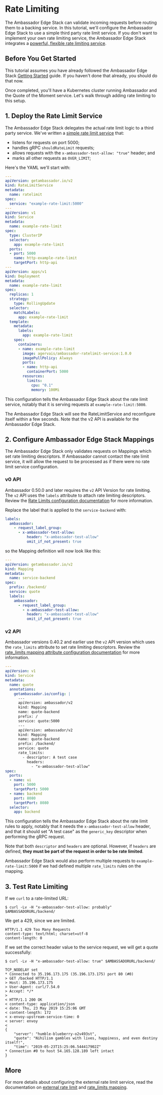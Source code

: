 # Rate Limiting

The Ambassador Edge Stack can validate incoming requests before routing them to a backing service. In this tutorial, we'll configure the Ambassador Edge Stack to use a simple third party rate limit service. If you don't want to implement your own rate limiting service, the Ambassador Edge Stack integrates a [powerful, flexible rate limiting service](../advanced-rate-limiting).

## Before You Get Started

This tutorial assumes you have already followed the Ambassador Edge Stack [Getting Started](../getting-started) guide. If you haven't done that already, you should do that now.

Once completed, you'll have a Kubernetes cluster running Ambassador and the Quote of the Moment service. Let's walk through adding rate limiting to this setup.

## 1. Deploy the Rate Limit Service

The Ambassador Edge Stack delegates the actual rate limit logic to a third party service. We've written a [simple rate limit service](https://github.com/datawire/ambassador/tree/master/docker/test-ratelimit) that:

- listens for requests on port 5000;
- handles gRPC `shouldRateLimit` requests;
- allows requests with the `x-ambassador-test-allow: "true"` header; and
- marks all other requests as `OVER_LIMIT`;

Here's the YAML we'll start with:

```yaml
---
apiVersion: getambassador.io/v2
kind: RateLimitService
metadata:
  name: ratelimit
spec:
  service: "example-rate-limit:5000"
---
apiVersion: v1
kind: Service
metadata:
  name: example-rate-limit
spec:
  type: ClusterIP
  selector:
    app: example-rate-limit
  ports:
  - port: 5000
    name: http-example-rate-limit
    targetPort: http-api
---
apiVersion: apps/v1
kind: Deployment
metadata:
  name: example-rate-limit
spec:
  replicas: 1
  strategy:
    type: RollingUpdate
  selector:
    matchLabels:
      app: example-rate-limit
  template:
    metadata:
      labels:
        app: example-rate-limit
    spec:
      containers:
      - name: example-rate-limit
        image: agervais/ambassador-ratelimit-service:1.0.0
        imagePullPolicy: Always
        ports:
        - name: http-api
          containerPort: 5000
        resources:
          limits:
            cpu: "0.1"
            memory: 100Mi
```

This configuration tells the Ambassador Edge Stack about the rate limit service, notably that it is serving requests at `example-rate-limit:5000`.

The Ambassador Edge Stack will see the RateLimitService and reconfigure itself within a few seconds. Note that the v2 API is available for the Ambassador Edge Stack.

## 2. Configure Ambassador Edge Stack Mappings

The Ambassador Edge Stack only validates requests on Mappings which set rate limiting descriptors. If Ambassador cannot contact the rate limit service, it will allow the request to be processed as if there were no rate limit service configuration.

### v0 API

Ambassador 0.50.0 and later requires the `v2` API Version for rate limiting. The `v2` API uses the `labels` attribute to attach rate limiting descriptors. Review the [Rate Limits configuration documentation](../../reference/rate-limits#request-labels) for more information.

Replace the label that is applied to the `service-backend` with:

```yaml
labels:
  ambassador:
    - request_label_group:
      - x-ambassador-test-allow:
          header: "x-ambassador-test-allow"
          omit_if_not_present: true
```

so the Mapping definition will now look like this:

```yaml
---
apiVersion: getambassador.io/v2
kind: Mapping
metadata:
  name: service-backend
spec:
  prefix: /backend/
  service: quote
  labels:
    ambassador:    
      - request_label_group:      
        - x-ambassador-test-allow:        
          header: "x-ambassador-test-allow"
          omit_if_not_present: true
```

### v2 API

Ambassador versions 0.40.2 and earlier use the `v2` API version which uses the `rate_limits` attribute to set rate limiting descriptors. Review the [rate_limits mapping attribute configuration documentation](../../reference/rate-limits#the-rate_limits-attribute) for more information.

```yaml
---
apiVersion: v1
kind: Service
metadata:
  name: quote
  annotations:
    getambassador.io/config: |
      ---
      apiVersion: ambassador/v2
      kind: Mapping
      name: quote-backend
      prefix: /
      service: quote:5000
      ---
      apiVersion: ambassador/v2
      kind: Mapping
      name: quote-backend
      prefix: /backend/
      service: quote
      rate_limits:
        - descriptor: A test case
          headers:
            - "x-ambassador-test-allow"
spec:
  ports:
  - name: ui
    port: 5000
    targetPort: 5000
  - name: backend
    port: 8080
    targetPort: 8080
  selector:
    app: backend
```

This configuration tells the Ambassador Edge Stack about the rate limit rules to apply, notably that it needs the `x-ambassador-test-allow` header, and that it should set "A test case" as the `generic_key` descriptor when performing the gRPC request.

Note that both `descriptor` and `headers` are optional. However, if `headers` are defined, **they must be part of the request in order to be rate limited**.

Ambassador Edge Stack would also perform multiple requests to `example-rate-limit:5000` if we had defined multiple `rate_limits` rules on the mapping.

## 3. Test Rate Limiting

If we `curl` to a rate-limited URL:

```shell
$ curl -Lv -H "x-ambassador-test-allow: probably" $AMBASSADORURL/backend/
```

We get a 429, since we are limited.

```shell
HTTP/1.1 429 Too Many Requests
content-type: text/html; charset=utf-8
content-length: 0
```

If we set the correct header value to the service request, we will get a quote successfully:

```shell
$ curl -Lv -H "x-ambassador-test-allow: true" $AMBASSADORURL/backend/

TCP_NODELAY set
* Connected to 35.196.173.175 (35.196.173.175) port 80 (#0)
> GET /backed HTTP/1.1
> Host: 35.196.173.175
> User-Agent: curl/7.54.0
> Accept: */*
>
< HTTP/1.1 200 OK
< content-type: application/json
< date: Thu, 23 May 2019 15:25:06 GMT
< content-length: 172
< x-envoy-upstream-service-time: 0
< server: envoy
< 
{
    "server": "humble-blueberry-o2v493st",
    "quote": "Nihilism gambles with lives, happiness, and even destiny itself!",
    "time": "2019-05-23T15:25:06.544417902Z"
* Connection #0 to host 54.165.128.189 left intact
}
```

## More

For more details about configuring the external rate limit service, read the documentation on [external rate limit](../../reference/services/rate-limit-service) and [rate_limits mapping](../../reference/rate-limits).
